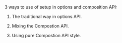 3 ways to use of setup in options and composition API:

1. The traditional way in options API.
<script >
export default {
  data (){
    return{
      transactions: [
        {id:1, text:'Flowers', amount: -19.99},
        {id:2, text:'Honey', amount: -98},
        {id:3, text:'Salary', amount: 10000}
      ]
    }
  }
}
</script>

2. Mixing the Compostion API.
<script >
export default {
  setup(){
    const  transactions= [
      {id:1, text:'Flowers', amount: -19.99},
      {id:2, text:'Honey', amount: -98},
      {id:3, text:'Salary', amount: 10000}
    ];

    return{
      transactions
    }
  }
}
</script>

3. Using pure Compostion API style.
<script setup>
  const  transactions= [
    {id:1, text:'Flowers', amount: -19.99},
    {id:2, text:'Honey', amount: -98},
    {id:3, text:'Salary', amount: 10000}
  ];
</script>
